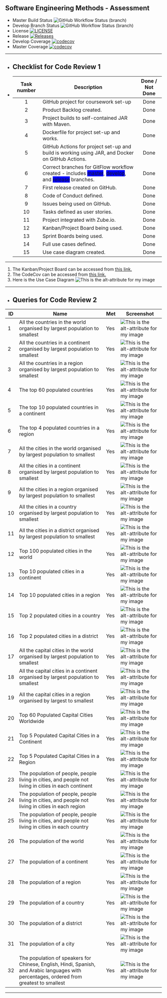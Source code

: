 ## Software Engineering Methods - Assessment
* Master Build Status ![GitHub Workflow Status (branch)](https://img.shields.io/github/actions/workflow/status/nutellayan/cwWorld/main.yml?branch=master)
* Develop Branch Status ![GitHub Workflow Status (branch)](https://img.shields.io/github/actions/workflow/status/nutellayan/cwWorld/main.yml?branch=develop)
* License [![LICENSE](https://img.shields.io/github/license/nutellayan/cwWorld.svg?style=flat-square)](https://github.com/nutellayan/cwWorld/blob/master/LICENSE)
* Release [![Releases](https://img.shields.io/github/release/nutellayan/cwWorld/all.svg?style=flat-square)](https://github.com/nutellayan/cwWorld/releases)
* Develop Coverage [![codecov](https://codecov.io/gh/nutellayan/cwWorld/graph/badge.svg?token=1XZ9TNYZBU)](https://codecov.io/gh/nutellayan/cwWorld)
* Master Coverage [![codecov](https://codecov.io/gh/nutellayan/cwWorld/graph/badge.svg?token=1XZ9TNYZBU)](https://codecov.io/gh/nutellayan/cwWorld)
-------------------------------------
* ## Checklist for Code Review 1
* | Task number | Description                                                                                                                                                                                                          | Done / Not Done |
  |:-----------:|----------------------------------------------------------------------------------------------------------------------------------------------------------------------------------------------------------------------|:---------------:|
  |      1      | GitHub project for coursework set-up                                                                                                                                                                                 |      Done       |
  |      2      | Product Backlog created.                                                                                                                                                                                             |      Done       |
  |      3      | Project builds to self-contained JAR with Maven.                                                                                                                                                                     |      Done       |
  |      4      | Dockerfile for project set-up and works.                                                                                                                                                                             |      Done       |
  |      5      | GitHub Actions for project set-up and build is working using JAR, and Docker on GitHub Actions.                                                                                                                      |      Done       |
  |      6      | Correct branches for GitFlow workflow created - includes <span style= 'background:blue'> master</span>, <span style= 'background:blue'> develop</span>, and <span style= 'background:blue'> release</span> branches. |      Done       |
  |      7      | First release created on GitHub.                                                                                                                                                                                     |      Done       |
  |      8      | Code of Conduct defined.                                                                                                                                                                                             |      Done       |
  |      9      | Issues being used on GitHub.                                                                                                                                                                                         |      Done       |
  |     10      | Tasks defined as user stories.                                                                                                                                                                                       |      Done       |
  |     11      | Project integrated with Zube.io.                                                                                                                                                                                     |      Done       |
  |     12      | Kanban/Project Board being used.                                                                                                                                                                                     |      Done       |
  |     13      | Sprint Boards being used.                                                                                                                                                                                            |      Done       |
  |     14      | Full use cases defined.                                                                                                                                                                                              |      Done       |
  |     15      | Use case diagram created.                                                                                                                                                                                            |      Done       |

----------------------------------------------------------
1. The Kanban/Project Board can be accessed from [this link.](https://zube.io/napier-331/cwworld/w/workspace-1/kanban)
2. The CodeCov can be accessed from [this link.](https://app.codecov.io/gh/nutellayan/cwWorld)
3. Here is the Use Case Diagram ![This is the alt-attribute for my image](https://github.com/nutellayan/cwWorld/blob/557a5b412cf53808a156189a8e10cf6c499454aa/use-cases/use-cases-backup/Diagram.PNG)
-----------------------------------------------------------
* ## Queries for Code Review 2
| **ID** | **Name**                                                                                                                                   | **Met** | **Screenshot**                                                                                             |
|--------|--------------------------------------------------------------------------------------------------------------------------------------------|---------|------------------------------------------------------------------------------------------------------------|
| 1      | All the countries in the world organised by largest population to smallest                                                                 | Yes     | ![This is the alt-attribute for my image](https://github.com/nutellayan/cwWorld/blob/master/Usecase1.PNG)  |
| 2      | All the countries in a continent organised by largest population to smallest                                                               | Yes     | ![This is the alt-attribute for my image](https://github.com/nutellayan/cwWorld/blob/master/Usecase2.PNG)  |         
| 3      | All the countries in a region organised by largest population to smallest                                                                  | Yes     | ![This is the alt-attribute for my image](https://github.com/nutellayan/cwWorld/blob/master/Usecase3.PNG)  |
| 4      | The top 60 populated countries                                                                                                             | Yes     | ![This is the alt-attribute for my image](https://github.com/nutellayan/cwWorld/blob/master/Usecase4.PNG)  |
| 5      | The top 10 populated countries in a continent                                                                                              | Yes     | ![This is the alt-attribute for my image](https://github.com/nutellayan/cwWorld/blob/master/Usecase5.PNG)  |
| 6      | The top 4 populated countries in a region                                                                                                  | Yes     | ![This is the alt-attribute for my image](https://github.com/nutellayan/cwWorld/blob/master/Usecase6.PNG)  |
| 7      | All the cities in the world organised by largest population to smallest                                                                    | Yes     | ![This is the alt-attribute for my image](https://github.com/nutellayan/cwWorld/blob/master/Usecase7.PNG)  |
| 8      | All the cities in a continent organised by largest population to smallest                                                                  | Yes     | ![This is the alt-attribute for my image](https://github.com/nutellayan/cwWorld/blob/master/Usecase8.PNG)  |
| 9      | All the cities in a region organised by largest population to smallest                                                                     | Yes     | ![This is the alt-attribute for my image](https://github.com/nutellayan/cwWorld/blob/master/Usecase9.PNG)  |
| 10     | All the cities in a country organised by largest population to smallest                                                                    | Yes     | ![This is the alt-attribute for my image](https://github.com/nutellayan/cwWorld/blob/master/Usecase10.PNG) |
| 11     | All the cities in a district organised by largest population to smallest                                                                   | Yes     | ![This is the alt-attribute for my image](https://github.com/nutellayan/cwWorld/blob/master/Usecase11.PNG) |
| 12     | Top 100 populated cities in the world                                                                                                      | Yes     | ![This is the alt-attribute for my image](https://github.com/nutellayan/cwWorld/blob/master/Usecase12.PNG) |
| 13     | Top 10 populated cities in a continent                                                                                                     | Yes     | ![This is the alt-attribute for my image](https://github.com/nutellayan/cwWorld/blob/master/Usecase13.PNG) |
| 14     | Top 10 populated cities in a region                                                                                                        | Yes     | ![This is the alt-attribute for my image](https://github.com/nutellayan/cwWorld/blob/master/Usecase14.PNG) |
| 15     | Top 2 populated cities in a country                                                                                                        | Yes     | ![This is the alt-attribute for my image](https://github.com/nutellayan/cwWorld/blob/master/Usecase15.PNG) |
| 16     | Top 2 populated cities in a district                                                                                                       | Yes     | ![This is the alt-attribute for my image](https://github.com/nutellayan/cwWorld/blob/master/Usecase16.PNG) |
| 17     | All the capital cities in the world organised by largest population to smallest                                                            | Yes     | ![This is the alt-attribute for my image](https://github.com/nutellayan/cwWorld/blob/master/Usecase17.PNG) |
| 18     | All the capital cities in a continent organised by largest population to smallest                                                          | Yes     | ![This is the alt-attribute for my image](https://github.com/nutellayan/cwWorld/blob/master/Usecase18.PNG) |
| 19     | All the capital cities in a region organised by largest to smallest                                                                        | Yes     | ![This is the alt-attribute for my image](https://github.com/nutellayan/cwWorld/blob/master/Usecase19.PNG) |
| 20     | Top 60 Populated Capital Cities Worldwide                                                                                                  | Yes     | ![This is the alt-attribute for my image](https://github.com/nutellayan/cwWorld/blob/master/Usecase20.PNG) |
| 21     | Top 5 Populated Capital Cities in a Continent                                                                                              | Yes     | ![This is the alt-attribute for my image](https://github.com/nutellayan/cwWorld/blob/master/Usecase21.PNG) |
| 22     | Top 5 Populated Capital Cities in a Region                                                                                                 | Yes     | ![This is the alt-attribute for my image](https://github.com/nutellayan/cwWorld/blob/master/Usecase22.PNG) |
| 23     | The population of people, people living in cities, and people not living in cities in each continent                                       | Yes     | ![This is the alt-attribute for my image](https://github.com/nutellayan/cwWorld/blob/master/Usecase23.PNG) |
| 24     | The population of people, people living in cities, and people not living in cities in each region                                          | Yes     | ![This is the alt-attribute for my image](https://github.com/nutellayan/cwWorld/blob/master/Usecase24.PNG) |
| 25     | The population of people, people living in cities, and people not living in cities in each country                                         | Yes     | ![This is the alt-attribute for my image](https://github.com/nutellayan/cwWorld/blob/master/Usecase25.PNG) |
| 26     | The population of the world                                                                                                                | Yes     | ![This is the alt-attribute for my image](https://github.com/nutellayan/cwWorld/blob/master/Usecase26.PNG) |
| 27     | The population of a continent                                                                                                              | Yes     | ![This is the alt-attribute for my image](https://github.com/nutellayan/cwWorld/blob/master/Usecase27.PNG) |
| 28     | The population of a region                                                                                                                 | Yes     | ![This is the alt-attribute for my image](https://github.com/nutellayan/cwWorld/blob/master/Usecase28.PNG) |
| 29     | The population of a country                                                                                                                | Yes     | ![This is the alt-attribute for my image](https://github.com/nutellayan/cwWorld/blob/master/Usecase29.PNG) |
| 30     | The population of a district                                                                                                               | Yes     | ![This is the alt-attribute for my image](https://github.com/nutellayan/cwWorld/blob/master/Usecase30.PNG) |
| 31     | The population of a city                                                                                                                   | Yes     | ![This is the alt-attribute for my image](https://github.com/nutellayan/cwWorld/blob/master/Usecase31.PNG) |
| 32     | The population of speakers for Chinese, English, Hindi, Spanish, and Arabic languages with percentages, ordered from greatest to smallest  | Yes     | ![This is the alt-attribute for my image](https://github.com/nutellayan/cwWorld/blob/master/Usecase32.PNG) |
---------------------------------------------------------------------------------------------------------------



